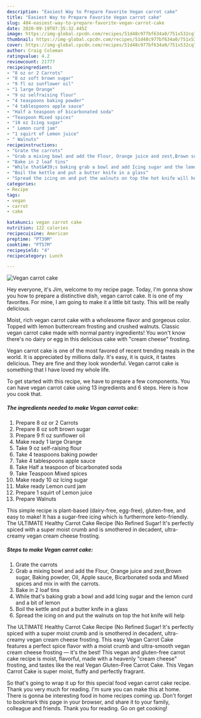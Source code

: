 ```yaml
---
description: "Easiest Way to Prepare Favorite Vegan carrot cake"
title: "Easiest Way to Prepare Favorite Vegan carrot cake"
slug: 404-easiest-way-to-prepare-favorite-vegan-carrot-cake
date: 2020-09-19T07:35:32.445Z
image: https://img-global.cpcdn.com/recipes/51d48c977bf634a0/751x532cq70/vegan-carrot-cake-recipe-main-photo.jpg
thumbnail: https://img-global.cpcdn.com/recipes/51d48c977bf634a0/751x532cq70/vegan-carrot-cake-recipe-main-photo.jpg
cover: https://img-global.cpcdn.com/recipes/51d48c977bf634a0/751x532cq70/vegan-carrot-cake-recipe-main-photo.jpg
author: Craig Coleman
ratingvalue: 4.2
reviewcount: 21777
recipeingredient:
- "8 oz or 2 Carrots"
- "8 oz soft brown sugar"
- "9 fl oz sunflower oil"
- "1 large Orange"
- "9 oz selfraising flour"
- "4 teaspoons baking powder"
- "4 tablespoons apple sauce"
- "Half a teaspoon of bicarbonated soda"
- "Teaspoon Mixed spices"
- "10 oz Icing sugar"
- " Lemon curd jam"
- "1 squirt of Lemon juice"
- " Walnuts"
recipeinstructions:
- "Grate the carrots"
- "Grab a mixing bowl and add the Flour, Orange juice and zest,Brown sugar, Baking powder, Oil, Apple sauce, Bicarbonated soda and Mixed spices and mix in with the carrots."
- "Bake in 2 loaf tins"
- "While that&#39;s baking grab a bowl and add Icing sugar and the lemon curd and a bit of lemon"
- "Boil the kettle and put a butter knife in a glass"
- "Spread the icing on and put the walnuts on top the hot knife will help"
categories:
- Recipe
tags:
- vegan
- carrot
- cake

katakunci: vegan carrot cake 
nutrition: 122 calories
recipecuisine: American
preptime: "PT39M"
cooktime: "PT57M"
recipeyield: "4"
recipecategory: Lunch

---
```



![Vegan carrot cake](https://img-global.cpcdn.com/recipes/51d48c977bf634a0/751x532cq70/vegan-carrot-cake-recipe-main-photo.jpg)

Hey everyone, it's Jim, welcome to my recipe page. Today, I'm gonna show you how to prepare a distinctive dish, vegan carrot cake. It is one of my favorites. For mine, I am going to make it a little bit tasty. This will be really delicious.

Moist, rich vegan carrot cake with a wholesome flavor and gorgeous color. Topped with lemon buttercream frosting and crushed walnuts. Classic vegan carrot cake made with normal pantry ingredients! You won&#39;t know there&#39;s no dairy or egg in this delicious cake with &#34;cream cheese&#34; frosting.

Vegan carrot cake is one of the most favored of recent trending meals in the world. It is appreciated by millions daily. It's easy, it is quick, it tastes delicious. They are fine and they look wonderful. Vegan carrot cake is something that I have loved my whole life.


To get started with this recipe, we have to prepare a few components. You can have vegan carrot cake using 13 ingredients and 6 steps. Here is how you cook that.

<!--inarticleads1-->

##### The ingredients needed to make Vegan carrot cake:

1. Prepare 8 oz or 2 Carrots
1. Prepare 8 oz soft brown sugar
1. Prepare 9 fl oz sunflower oil
1. Make ready 1 large Orange
1. Take 9 oz self-raising flour
1. Take 4 teaspoons baking powder
1. Take 4 tablespoons apple sauce
1. Take Half a teaspoon of bicarbonated soda
1. Take Teaspoon Mixed spices
1. Make ready 10 oz Icing sugar
1. Make ready  Lemon curd jam
1. Prepare 1 squirt of Lemon juice
1. Prepare  Walnuts


This simple recipe is plant-based (dairy-free, egg-free), gluten-free, and easy to make! It has a sugar-free icing which is furthermore keto-friendly. The ULTIMATE Healthy Carrot Cake Recipe (No Refined Sugar! It&#39;s perfectly spiced with a super moist crumb and is smothered in decadent, ultra-creamy vegan cream cheese frosting. 

<!--inarticleads2-->

##### Steps to make Vegan carrot cake:

1. Grate the carrots
1. Grab a mixing bowl and add the Flour, Orange juice and zest,Brown sugar, Baking powder, Oil, Apple sauce, Bicarbonated soda and Mixed spices and mix in with the carrots.
1. Bake in 2 loaf tins
1. While that&#39;s baking grab a bowl and add Icing sugar and the lemon curd and a bit of lemon
1. Boil the kettle and put a butter knife in a glass
1. Spread the icing on and put the walnuts on top the hot knife will help


The ULTIMATE Healthy Carrot Cake Recipe (No Refined Sugar! It&#39;s perfectly spiced with a super moist crumb and is smothered in decadent, ultra-creamy vegan cream cheese frosting. This easy Vegan Carrot Cake features a perfect spice flavor with a moist crumb and ultra-smooth vegan cream cheese frosting — it&#39;s the best! This vegan and gluten-free carrot cake recipe is moist, flavorful, made with a heavenly &#34;cream cheese&#34; frosting, and tastes like the real Vegan Gluten-Free Carrot Cake. This Vegan Carrot Cake is super moist, fluffy and perfectly fragrant. 

So that's going to wrap it up for this special food vegan carrot cake recipe. Thank you very much for reading. I'm sure you can make this at home. There is gonna be interesting food in home recipes coming up. Don't forget to bookmark this page in your browser, and share it to your family, colleague and friends. Thank you for reading. Go on get cooking!

